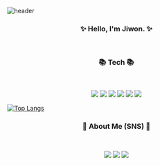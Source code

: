 
<!--
**Hangyeryeong/Hangyeryeong** is a ✨ _special_ ✨ repository because its `README.md` (this file) appears on your GitHub profile.

Here are some ideas to get you started:
### Hi there 👋

- 🔭 I’m currently working on ...
- 🌱 I’m currently learning ...
- 👯 I’m looking to collaborate on ...
- 🤔 I’m looking for help with ...
- 💬 Ask me about ...
- 📫 How to reach me: ...
- 😄 Pronouns: ...
- ⚡ Fun fact: ...
-->

![header](https://capsule-render.vercel.app/api?type=slice&color=auto&height=300&section=header&text=Cloud%20Engineer&fontSize=60&fontAlign=65&fontAlignY=35&rotate=20)
</p>



<h3 align="center"><b>✨ Hello, I'm Jiwon. ✨ </b></h3>
</br>



<h3 align="center"><b>📚 Tech 📚</b></h3>
</br>
<p align="center">
<img src="https://img.shields.io/badge/Python-3776AB?style=for-the-badge&logo=Python&logoColor=white"/></a>
<img src="https://img.shields.io/badge/Java-F7DF1E?style=for-the-badge&logo=JavaScript&logoColor=black"/></a>
<img src="https://img.shields.io/badge/C-A8B9CC?style=for-the-badge&logo=C&logoColor=black"/></a>
<img src="https://img.shields.io/badge/Html-0076D6?style=for-the-badge&logo=Internet Explorer&logoColor=white"/></a>
<img src="https://img.shields.io/badge/MySql-4479A1?style=for-the-badge&logo=MySQL&logoColor=white"/></a>
<img src="https://img.shields.io/badge/Linux-FCC624?style=for-the-badge&logo=Linux&logoColor=black"/></a>
</p>



[![Top Langs](https://github-readme-stats.vercel.app/api/top-langs/?username=Hangyeryeong&layout=compact)](https://github.com/Hangyeryeong/github-readme-stats)
</p>

<h3 align="center"><b>💌 About Me (SNS) 💌 </b></h3>
</br>
<p align="center">
<a href="https://hangyeryeong.github.io/"><img src="https://img.shields.io/badge/GitBlog-181717?style=for-the-badge&logo=GitHub&logoColor=white&link=https://hangyeryeong.github.io"/></a>
<a href="https://blog.naver.com/httpsooe13"><img src="https://img.shields.io/badge/NBlog-03C75A?style=for-the-badge&logo=Naver&logoColor=white&link=https://blog.naver.com/httpsooe13"/></a>
<a href="mailto:https.sooe13@gmail.com"><img src="https://img.shields.io/badge/Gmail-EA4335?style=for-the-badge&logo=Gmail&logoColor=white&link=mailto:https.sooe13@gmail.com"/></a>
</p>
  
